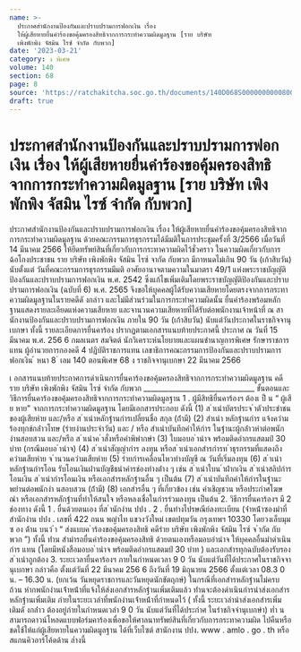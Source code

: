 ```yaml
---
name: >-
  ประกาศสำนักงานป้องกันและปราบปรามการฟอกเงิน เรื่อง
  ให้ผู้เสียหายยื่นคำร้องขอคุ้มครองสิทธิจากการกระทำความผิดมูลฐาน [ราย บริษัท
  เพิงพักพิง จัสมิน ไรซ์ จำกัด กับพวก]
date: '2023-03-21'
category: ง พิเศษ
volume: 140
section: 68
page: 8
source: 'https://ratchakitcha.soc.go.th/documents/140D068S0000000000800.pdf'
draft: true
---
```


# ประกาศสำนักงานป้องกันและปราบปรามการฟอกเงิน เรื่อง ให้ผู้เสียหายยื่นคำร้องขอคุ้มครองสิทธิจากการกระทำความผิดมูลฐาน [ราย บริษัท เพิงพักพิง จัสมิน ไรซ์ จำกัด กับพวก]

ประกาศสำนักงานป้องกันและปราบปรามการฟอกเงิน เรื่อง ให้ผู้เสียหายยื่นคำร้องขอคุ้มครองสิทธิจากการกระทำความผิดมูลฐาน ด้วยคณะกรรมการธุรกรรมได้มีมติในการประชุมครั้งที่ 3/2566 เมื่อวันที่ 14 มีนาคม 2566 ให้ยึดทรัพย์สินที่เกี่ยวกับการกระทาความผิดไว้ชั่วคราว ในความผิดเกี่ยวกับการฉ้อโกงประชาชน ราย บริษัท เพิงพักพิง จัสมิน ไรซ์ จากัด กับพวก มีกาหนดไม่เกิน 90 วัน (เก้าสิบวัน) นับตั้งแต่ วันที่คณะกรรมการธุรกรรมมีมติ อาศัยอานาจตามความในมาตรา 49/1 แห่งพระราชบัญญัติป้องกันและปราบปรามการฟอกเงิน พ.ศ. 2542 ซึ่งแก้ไขเพิ่มเติมโดยพระราชบัญญัติป้องกันและปราบปรามการฟอกเงิน (ฉบับที่ 6) พ.ศ. 2565 จึงขอให้บุคคลผู้ได้รับความเสียหายโดยตรงจากการกระทาความผิดมูลฐานในรายคดีดั งกล่าว และไม่มีส่วนร่วมในการกระทำความผิดนั้น ยื่นคำร้องพร้อมหลักฐานแสดงรายละเอียดแห่งความเสียหาย และจานวนความเสียหายที่ได้รับต่อพนักงานเจ้าหน้าที่ ณ สานักงานป้องกันและปราบปรามการฟอกเงิน ภายใน 90 วัน (เก้าสิบวัน) นับแต่วันประกาศในราชกิจจานุเบกษา ทั้งนี้ รายละเอียดการยื่นคาร้อง ปรากฏตามเอกสารแนบท้ายประกาศนี้ ประกาศ ณ วันที่ 15 มีนาคม พ.ศ. 256 6 กมลเนตร สมจิตต์ นักวิเคราะห์นโยบายและแผนชำนาญการพิเศษ รักษาราชการแทน ผู้อำนวยการกองคดี 4 ปฏิบัติราชการแทน เลขาธิการคณะกรรมการป้องกันและปราบปรามการฟอกเงิน ้ หนา 8 ่ เลม 140 ตอนพิเศษ 68 ง ราชกิจจานุเบกษา 22 มีนาคม 2566

เ อกสารแนบท้ายประกาศการดำเนินการยื่นคาร้องขอคุ้มครองสิทธิจากการกระทำความผิดมูลฐาน คดีราย บริษัท เพิงพักพิง จัสมิน ไรซ์ จำกัด กับพวก _______________________________ ขั้นตอนและวิธีการยื่นคาร้องขอคุ้มครองสิทธิจากการกระทำความผิดมูลฐาน 1 . ผู้มีสิทธิยื่นคาร้องฯ ต้องเ ป็ น “ ผู้เสี ย หาย" จากการกระทำความผิดมูลฐาน โดยมีเอกสารประกอบ ดังนี้ (1) ส ําเนําบัตรประจ ําตัวประชําชนของผู้เสียหําย และ/หรือ ส ําเนําหลักฐํานกํารเปลี่ยนชื่อ สกุล (ถ้ํามี) (2) สําเนํา หลักฐํานกําร แจ้งควําม ร้องทุกข์กล่ําวโทษ (รํายงํานประจําวัน) และ / หรือ สําเนําบันทึกคําให้กําร ในฐํานะผู้กล่ําวหําต่อพนักงํานสอบสวน และ/หรือ ส ําเนําค ําสั่งหรือคําพิพํากษํา (3) ใบมอบอ ํานําจ พร้อมติดอํากรแสตมป์ 30 บําท (กรณีมอบอ ํานําจ) (4) ส ําเนําสัญญํากําร ลงทุน หรือส ําเนําเอกสํารกํารท ําธุรกรรมที่แสดงถึงควํามเสียหําย จ ํานวนควํามเสียหําย (5) รํายกํารเคลื่อนไหวทํางบัญชี ณ วันที่เริ่มลงทุน (6) ส ําเนํา หลักฐํานกํารโอน รับโอนเงินผ่ํานบัญชีธนําคํารช่องทํางต่ําง ๆ เช่น ส ําเนําใบน ําฝํากเงิน ส ําเนําสลิปกํารโอนเงิน ส ําเนํากํารโอนเงิน หรือเอกสํารหลักฐํานอื่น ๆ เป็นต้น (7) ส ําเนําบันทึกคําให้กํารในฐํานะพยํานต่อพนักงํา นสอบสวน (ถ้ํามี) (8) เอกสํารอื่น ๆ ที่เกี่ยวข้อง เช่น คําเชิญชวน หรือประกําศโฆษณํา หรือเอกสํารหลักฐํานที่ทําให้สนใจ หรือหลงเชื่อในกํารร่วมลงทุน เป็นต้น 2. วิธีการยื่นคาร้องฯ มี 2 ช่องทาง ดังนี้ 1 . ยื่นด้วยตนเอง ที่ส ํานักงําน ปปง . 2 . ยื่นทํางไปรษณีย์ลงทะเบียน (จ่ําหน้ําซองมําที่ สํานักงําน ปปง . เลขที่ 422 ถนน พญําไท แขวงวังใหม่ เขตปทุมวัน กรุงเทพฯ 10330 โดยวงเล็บมุม ซ อง ด้ําน บนว่ ํา “ ส่งแบบค ําร้องขอคุ้มครองสิทธิ คดีรําย บริษัท เพิงพักพิง จัสมิน ไรซ์ จ ํากัด กับพวก ”) ทั้งนี้ ท่ําน สํามํารถยื่นคําร้องขอคุ้มครองสิทธิ ด้วยตนเองหรือมอบอํานําจ ให้บุคคลอื่นมําดําเนิน กําร แทน (โดยมีหนังสือมอบอ ํานําจ พร้อมติดอํากรแสตมป์ 30 บําท ) และเอกสํารทุกฉบับต้องรับรองส ําเนําถูกต้อง 3. ระยะเวลายื่นคาร้องฯ ภายในกำหนดเวลา 9 0 วัน นับแต่วันที่ได้ประกาศในราชกิจจานุเบกษา กล่าวคือ ตั้งแต่วันที่ 22 มีนาคม 256 6 ถึงวันที่ 19 มิถุนายน 2566 ตั้งแต่เวลา 08.3 0 น. – 16.30 น. (ยกเว้น วันหยุดราชการและวันหยุดนักขัตฤกษ์) ในกรณีที่เอกสํารหลักฐํานไม่ครบถ้วน หํากพนักงํานเจ้ําหน้ําที่แจ้งให้ส่งเอกสํารหลักฐํานเพิ่มเติมแล้ว ท่ํานจะต้องดําเนินกํารนําส่งเอกสํารหลักฐํานเพิ่มเติม ภํายในระยะเวลําที่พนักงํานเจ้ําหน้ําที่กําหนดไว้ ( ทั้งนี้ ระยะเวลํานําส่งเอกสํารเพิ่มเติมดั งกล่ําว ต้องอยู่ภํายในกําหนดเวลํา 9 0 วัน นับแต่วันที่ได้ประกําศ ในรําชกิจจํานุเบกษํา) ท่ำ นสามารถดาวน์โหลดแบบฟอร์มคาร้องเพื่อขอให้ศาลนาทรัพย์สินที่เกี่ยวกับการกระทาความผิด ไปคืนหรือชดใช้ให้แก่ผู้เสียหายในความผิดมูลฐาน ได้ที่เว็บไซต์ สานักงาน ปปง. www . amlo . go . th หรือสแกนคิวอาร์โค้ดด้าน ล่ำงนี้
